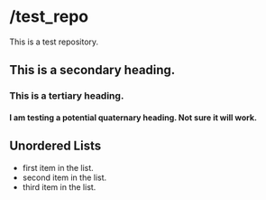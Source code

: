 # /test_repo
This is a test repository.

## This is a secondary heading.
### This is a tertiary heading.
#### I am testing a potential quaternary heading. Not sure it will work. 

## Unordered Lists
* first item in the list.
* second item in the list.
* third item in the list. 
